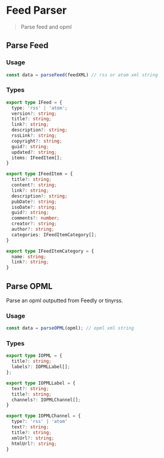 # Feed Parser

> Parse feed and opml

## Parse Feed

### Usage

```TypeScript
const data = parseFeed(feedXML) // rss or atom xml string
```

### Types

```TypeScript
export type IFeed = {
  type: 'rss' | 'atom';
  version?: string;
  title?: string;
  link?: string;
  description?: string;
  rssLink?: string;
  copyright?: string;
  guid?: string;
  updated?: string;
  items: IFeedItem[];
}

export type IFeedItem = {
  title?: string;
  content?: string;
  link?: string;
  description?: string;
  pubDate?: string;
  isoDate?: string;
  guid?: string;
  comments?: number;
  creator?: string;
  author?: string;
  categories: IFeedItemCategory[];
}

export type IFeedItemCategory = {
  name: string;
  link?: string;
}
```

## Parse OPML

Parse an opml outputted from Feedly or tinyrss.

### Usage

```TypeScript
const data = parseOPML(opml); // opml xml string
```

### Types

```TypeScript
export type IOPML = {
  title?: string;
  labels?: IOPMLLabel[];
};

export type IOPMLLabel = {
  text?: string;
  title?: string;
  channels?: IOPMLChannel[];
}

export type IOPMLChannel = {
  type?: 'rss' | 'atom'
  text?: string;
  title?: string;
  xmlUrl?: string;
  htmlUrl?: string;
}
```



